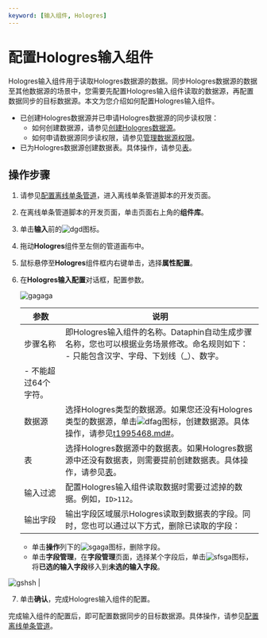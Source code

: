 ```yaml
---
keyword: [输入组件, Hologres]
---
```


# 配置Hologres输入组件

Hologres输入组件用于读取Hologres数据源的数据。同步Hologres数据源的数据至其他数据源的场景中，您需要先配置Hologres输入组件读取的数据源，再配置数据同步的目标数据源。本文为您介绍如何配置Hologres输入组件。

-   已创建Hologres数据源并已申请Hologres数据源的同步读权限：
    -   如何创建数据源，请参见[创建Hologres数据源]()。
    -   如何申请数据源同步读权限，请参见[管理数据源权限](/cn.zh-CN/资产中心/权限管理/我的权限/管理数据源权限.md)。
-   已为Hologres数据源创建数据表。具体操作，请参见[表](/cn.zh-CN/连接开发工具/HoloWeb/连接管理/表.md)。

## 操作步骤

1.  请参见[配置离线单条管道](/cn.zh-CN/数据引入/数据集成/离线单条管道/配置离线单条管道.md)，进入离线单条管道脚本的开发页面。

2.  在离线单条管道脚本的开发页面，单击页面右上角的**组件库**。

3.  单击**输入**前的![dgd](https://help-static-aliyun-doc.aliyuncs.com/assets/img/zh-CN/3593819951/p80354.png)图标。

4.  拖动**Hologres**组件至左侧的管道画布中。

5.  鼠标悬停至**Hologres**组件框内右键单击，选择**属性配置**。

6.  在**Hologres输入配置**对话框，配置参数。

    ![gagaga](https://help-static-aliyun-doc.aliyuncs.com/assets/img/zh-CN/2079851261/p276514.png)

    |参数|说明|
    |--|--|
    |步骤名称|即Hologres输入组件的名称。Dataphin自动生成步骤名称，您也可以根据业务场景修改。命名规则如下：    -   只能包含汉字、字母、下划线（\_）、数字。
    -   不能超过64个字符。 |
    |数据源|选择Hologres类型的数据源。如果您还没有Hologres类型的数据源，单击![dfag](https://help-static-aliyun-doc.aliyuncs.com/assets/img/zh-CN/2193819951/p80969.png)图标，创建数据源。具体操作，请参见[t1995468.md\#]()。 |
    |表|选择Hologres数据源中的数据表。如果Hologres数据源中还没有数据表，则需要提前创建数据表。具体操作，请参见[表](/cn.zh-CN/连接开发工具/HoloWeb/连接管理/表.md)。 |
    |输入过滤|配置Hologres输入组件读取数据时需要过滤掉的数据。例如，`ID>112`。|
    |输出字段|输出字段区域展示Hologres读取到数据表的字段。同时，您也可以通过以下方式，删除已读取的字段：

    -   单击**操作**列下的![sgaga](https://help-static-aliyun-doc.aliyuncs.com/assets/img/zh-CN/2193819951/p80971.png)图标，删除字段。
    -   单击**字段管理**，在**字段管理**页面，选择某个字段后，单击![sfsga](https://help-static-aliyun-doc.aliyuncs.com/assets/img/zh-CN/1293819951/p80985.png)图标，将**已选的输入字段**移入到**未选的输入字段**。

![gshsh](https://help-static-aliyun-doc.aliyuncs.com/assets/img/zh-CN/2079851261/p276507.png) |

7.  单击**确认**，完成Hologres输入组件的配置。


完成输入组件的配置后，即可配置数据同步的目标数据源。具体操作，请参见[配置离线单条管道](/cn.zh-CN/数据引入/数据集成/离线单条管道/配置离线单条管道.md)。

